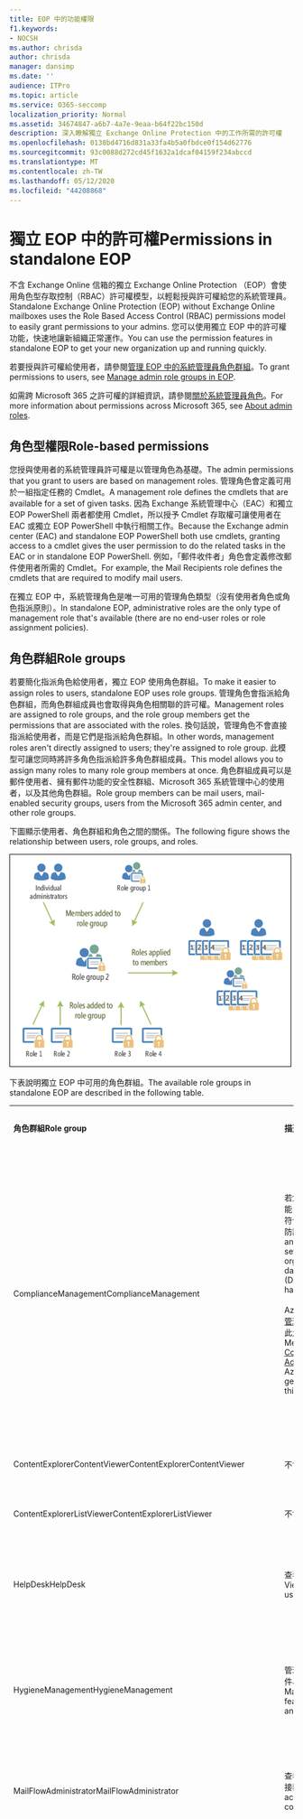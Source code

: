 ```yaml
---
title: EOP 中的功能權限
f1.keywords:
- NOCSH
ms.author: chrisda
author: chrisda
manager: dansimp
ms.date: ''
audience: ITPro
ms.topic: article
ms.service: O365-seccomp
localization_priority: Normal
ms.assetid: 34674847-a6b7-4a7e-9eaa-b64f22bc150d
description: 深入瞭解獨立 Exchange Online Protection 中的工作所需的許可權
ms.openlocfilehash: 0138bd4716d831a33fa4b5a0fbdce0f154d62776
ms.sourcegitcommit: 93c0088d272cd45f1632a1dcaf04159f234abccd
ms.translationtype: MT
ms.contentlocale: zh-TW
ms.lasthandoff: 05/12/2020
ms.locfileid: "44208868"
---
```

# <a name="permissions-in-standalone-eop"></a><span data-ttu-id="f6e38-103">獨立 EOP 中的許可權</span><span class="sxs-lookup"><span data-stu-id="f6e38-103">Permissions in standalone EOP</span></span>

<span data-ttu-id="f6e38-104">不含 Exchange Online 信箱的獨立 Exchange Online Protection （EOP）會使用角色型存取控制（RBAC）許可權模型，以輕鬆授與許可權給您的系統管理員。</span><span class="sxs-lookup"><span data-stu-id="f6e38-104">Standalone Exchange Online Protection (EOP) without Exchange Online mailboxes uses the Role Based Access Control (RBAC) permissions model to easily grant permissions to your admins.</span></span> <span data-ttu-id="f6e38-105">您可以使用獨立 EOP 中的許可權功能，快速地讓新組織正常運作。</span><span class="sxs-lookup"><span data-stu-id="f6e38-105">You can use the permission features in standalone EOP to get your new organization up and running quickly.</span></span>

<span data-ttu-id="f6e38-106">若要授與許可權給使用者，請參閱[管理 EOP 中的系統管理員角色群組](manage-admin-role-group-permissions-in-eop.md)。</span><span class="sxs-lookup"><span data-stu-id="f6e38-106">To grant permissions to users, see [Manage admin role groups in EOP](manage-admin-role-group-permissions-in-eop.md).</span></span>

<span data-ttu-id="f6e38-107">如需跨 Microsoft 365 之許可權的詳細資訊，請參閱[關於系統管理員角色](https://docs.microsoft.com/microsoft-365/admin/add-users/about-admin-roles)。</span><span class="sxs-lookup"><span data-stu-id="f6e38-107">For more information about permissions across Microsoft 365, see [About admin roles](https://docs.microsoft.com/microsoft-365/admin/add-users/about-admin-roles).</span></span>

## <a name="role-based-permissions"></a><span data-ttu-id="f6e38-108">角色型權限</span><span class="sxs-lookup"><span data-stu-id="f6e38-108">Role-based permissions</span></span>

<span data-ttu-id="f6e38-109">您授與使用者的系統管理員許可權是以管理角色為基礎。</span><span class="sxs-lookup"><span data-stu-id="f6e38-109">The admin permissions that you grant to users are based on management roles.</span></span> <span data-ttu-id="f6e38-110">管理角色會定義可用於一組指定任務的 Cmdlet。</span><span class="sxs-lookup"><span data-stu-id="f6e38-110">A management role defines the cmdlets that are available for a set of given tasks.</span></span> <span data-ttu-id="f6e38-111">因為 Exchange 系統管理中心（EAC）和獨立 EOP PowerShell 兩者都使用 Cmdlet，所以授予 Cmdlet 存取權可讓使用者在 EAC 或獨立 EOP PowerShell 中執行相關工作。</span><span class="sxs-lookup"><span data-stu-id="f6e38-111">Because the Exchange admin center (EAC) and standalone EOP PowerShell both use cmdlets, granting access to a cmdlet gives the user permission to do the related tasks in the EAC or in standalone EOP PowerShell.</span></span> <span data-ttu-id="f6e38-112">例如，「郵件收件者」角色會定義修改郵件使用者所需的 Cmdlet。</span><span class="sxs-lookup"><span data-stu-id="f6e38-112">For example, the Mail Recipients role defines the cmdlets that are required to modify mail users.</span></span>

<span data-ttu-id="f6e38-113">在獨立 EOP 中，系統管理角色是唯一可用的管理角色類型（沒有使用者角色或角色指派原則）。</span><span class="sxs-lookup"><span data-stu-id="f6e38-113">In standalone EOP, administrative roles are the only type of management role that's available (there are no end-user roles or role assignment policies).</span></span>

## <a name="role-groups"></a><span data-ttu-id="f6e38-114">角色群組</span><span class="sxs-lookup"><span data-stu-id="f6e38-114">Role groups</span></span>

<span data-ttu-id="f6e38-115">若要簡化指派角色給使用者，獨立 EOP 使用角色群組。</span><span class="sxs-lookup"><span data-stu-id="f6e38-115">To make it easier to assign roles to users, standalone EOP uses role groups.</span></span> <span data-ttu-id="f6e38-116">管理角色會指派給角色群組，而角色群組成員也會取得與角色相關聯的許可權。</span><span class="sxs-lookup"><span data-stu-id="f6e38-116">Management roles are assigned to role groups, and the role group members get the permissions that are associated with the roles.</span></span> <span data-ttu-id="f6e38-117">換句話說，管理角色不會直接指派給使用者，而是它們是指派給角色群組。</span><span class="sxs-lookup"><span data-stu-id="f6e38-117">In other words, management roles aren't directly assigned to users; they're assigned to role group.</span></span> <span data-ttu-id="f6e38-118">此模型可讓您同時將許多角色指派給許多角色群組成員。</span><span class="sxs-lookup"><span data-stu-id="f6e38-118">This model allows you to assign many roles to many role group members at once.</span></span> <span data-ttu-id="f6e38-119">角色群組成員可以是郵件使用者、擁有郵件功能的安全性群組、Microsoft 365 系統管理中心的使用者，以及其他角色群組。</span><span class="sxs-lookup"><span data-stu-id="f6e38-119">Role group members can be mail users, mail-enabled security groups, users from the Microsoft 365 admin center, and other role groups.</span></span>

<span data-ttu-id="f6e38-120">下圖顯示使用者、角色群組和角色之間的關係。</span><span class="sxs-lookup"><span data-stu-id="f6e38-120">The following figure shows the relationship between users, role groups, and roles.</span></span>

![角色、角色群組和成員關係](../../media/ITPro_Security_RBAC_EXO_SimplifiedRoleGroupRelationship.png)

<span data-ttu-id="f6e38-122">下表說明獨立 EOP 中可用的角色群組。</span><span class="sxs-lookup"><span data-stu-id="f6e38-122">The available role groups in standalone EOP are described in the following table.</span></span>

||||
|---|---|---|
|<span data-ttu-id="f6e38-123">**角色群組**</span><span class="sxs-lookup"><span data-stu-id="f6e38-123">**Role group**</span></span>|<span data-ttu-id="f6e38-124">**描述**</span><span class="sxs-lookup"><span data-stu-id="f6e38-124">**Description**</span></span>|<span data-ttu-id="f6e38-125">**已指派預設角色**</span><span class="sxs-lookup"><span data-stu-id="f6e38-125">**Default roles assigned**</span></span>|
|<span data-ttu-id="f6e38-126">ComplianceManagement</span><span class="sxs-lookup"><span data-stu-id="f6e38-126">ComplianceManagement</span></span>|<span data-ttu-id="f6e38-127">若您的訂閱具有 DLP 功能，請設定及管理組織內的符合性設定（包括資料遺失防護（DLP））。</span><span class="sxs-lookup"><span data-stu-id="f6e38-127">Configure and manage compliance settings within the organization, including data loss prevention (DLP) if your subscription has DLP capabilities.</span></span> <br/><br/> <span data-ttu-id="f6e38-128">Azure AD 中的[合規性系統管理員](https://docs.microsoft.com/azure/active-directory/users-groups-roles/directory-assign-admin-roles#compliance-administrator)角色成員會自動取得此角色群組的許可權。</span><span class="sxs-lookup"><span data-stu-id="f6e38-128">Members of the [Compliance Administrator](https://docs.microsoft.com/azure/active-directory/users-groups-roles/directory-assign-admin-roles#compliance-administrator) role in Azure AD automatically get the permissions of this role group.</span></span>|<span data-ttu-id="f6e38-129">稽核記錄</span><span class="sxs-lookup"><span data-stu-id="f6e38-129">Audit Logs</span></span> <br/><br/> <span data-ttu-id="f6e38-130">合規性管理</span><span class="sxs-lookup"><span data-stu-id="f6e38-130">Compliance Administration</span></span> <br/><br/> <span data-ttu-id="f6e38-131">資訊版權管理</span><span class="sxs-lookup"><span data-stu-id="f6e38-131">Information Rights Management</span></span> <br/><br/> <span data-ttu-id="f6e38-132">保留管理</span><span class="sxs-lookup"><span data-stu-id="f6e38-132">Retention Management</span></span> <br/><br/> <span data-ttu-id="f6e38-133">僅限檢視稽核記錄</span><span class="sxs-lookup"><span data-stu-id="f6e38-133">View-Only Audit Logs</span></span> <br/><br/> <span data-ttu-id="f6e38-134">僅限檢視組態</span><span class="sxs-lookup"><span data-stu-id="f6e38-134">View-Only Configuration</span></span> <br/><br/> <span data-ttu-id="f6e38-135">僅限檢視收件者</span><span class="sxs-lookup"><span data-stu-id="f6e38-135">View-Only Recipients</span></span>|
|<span data-ttu-id="f6e38-136">ContentExplorerContentViewer</span><span class="sxs-lookup"><span data-stu-id="f6e38-136">ContentExplorerContentViewer</span></span>|<span data-ttu-id="f6e38-137">不會使用。</span><span class="sxs-lookup"><span data-stu-id="f6e38-137">Not used.</span></span>|<span data-ttu-id="f6e38-138">資料分類內容檢視器</span><span class="sxs-lookup"><span data-stu-id="f6e38-138">Data Classification Content Viewer</span></span>|
|<span data-ttu-id="f6e38-139">ContentExplorerListViewer</span><span class="sxs-lookup"><span data-stu-id="f6e38-139">ContentExplorerListViewer</span></span>|<span data-ttu-id="f6e38-140">不會使用。</span><span class="sxs-lookup"><span data-stu-id="f6e38-140">Not used.</span></span>|<span data-ttu-id="f6e38-141">資料分類清單檢視器</span><span class="sxs-lookup"><span data-stu-id="f6e38-141">Data Classification List Viewer</span></span>|
|<span data-ttu-id="f6e38-142">HelpDesk</span><span class="sxs-lookup"><span data-stu-id="f6e38-142">HelpDesk</span></span>|<span data-ttu-id="f6e38-143">查看和管理郵件使用者。</span><span class="sxs-lookup"><span data-stu-id="f6e38-143">View and manage mail users.</span></span>|<span data-ttu-id="f6e38-144">重設密碼</span><span class="sxs-lookup"><span data-stu-id="f6e38-144">Reset Password</span></span> <br/><br/> <span data-ttu-id="f6e38-145">使用者選項</span><span class="sxs-lookup"><span data-stu-id="f6e38-145">User Options</span></span> <br/><br/> <span data-ttu-id="f6e38-146">僅限檢視收件者</span><span class="sxs-lookup"><span data-stu-id="f6e38-146">View-Only Recipients</span></span>|
|<span data-ttu-id="f6e38-147">HygieneManagement</span><span class="sxs-lookup"><span data-stu-id="f6e38-147">HygieneManagement</span></span>|<span data-ttu-id="f6e38-148">管理保護功能（反垃圾郵件、反惡意程式碼等）。</span><span class="sxs-lookup"><span data-stu-id="f6e38-148">Manage protection features (anti-spam, anti-malware, etc.).</span></span>|<span data-ttu-id="f6e38-149">傳輸衛生</span><span class="sxs-lookup"><span data-stu-id="f6e38-149">Transport Hygiene</span></span> <br/><br/> <span data-ttu-id="f6e38-150">僅限檢視組態</span><span class="sxs-lookup"><span data-stu-id="f6e38-150">View-Only Configuration</span></span> <br/><br/> <span data-ttu-id="f6e38-151">僅限檢視收件者</span><span class="sxs-lookup"><span data-stu-id="f6e38-151">View-Only Recipients</span></span>|
|<span data-ttu-id="f6e38-152">MailFlowAdministrator</span><span class="sxs-lookup"><span data-stu-id="f6e38-152">MailFlowAdministrator</span></span>|<span data-ttu-id="f6e38-153">查看及管理公認的網域和連接器</span><span class="sxs-lookup"><span data-stu-id="f6e38-153">View and manage accepted domains and connectors</span></span>|<span data-ttu-id="f6e38-154">遠端和公認的網域</span><span class="sxs-lookup"><span data-stu-id="f6e38-154">Remote and Accepted Domains</span></span> <br/><br/> <span data-ttu-id="f6e38-155">僅限檢視收件者</span><span class="sxs-lookup"><span data-stu-id="f6e38-155">View-Only Recipients</span></span>|
|<span data-ttu-id="f6e38-156">OrganizationManagement</span><span class="sxs-lookup"><span data-stu-id="f6e38-156">OrganizationManagement</span></span>|<span data-ttu-id="f6e38-157">整個組織的系統管理員存取權，以及執行幾乎任何工作的功能。</span><span class="sxs-lookup"><span data-stu-id="f6e38-157">Admin access to the entire organization and the ability to perform almost any task.</span></span> <br/><br/> <span data-ttu-id="f6e38-158">Azure AD 中[全域系統管理員](https://docs.microsoft.com/azure/active-directory/users-groups-roles/directory-assign-admin-roles#global-administrator--company-administrator)角色的成員會自動取得此角色群組的許可權。</span><span class="sxs-lookup"><span data-stu-id="f6e38-158">Members of the [Global Administrator](https://docs.microsoft.com/azure/active-directory/users-groups-roles/directory-assign-admin-roles#global-administrator--company-administrator) role in Azure AD automatically get the permissions of this role group.</span></span> <br/><br/> <span data-ttu-id="f6e38-159">**重要**：由於 OrganizationManagement 角色群組是功能強大的角色，因此只有執行組織層級管理工作的使用者才應成為這個角色群組的成員。</span><span class="sxs-lookup"><span data-stu-id="f6e38-159">**Important**: Because the OrganizationManagement role group is a powerful role, only users that perform organizational-level administrative tasks should be members of this role group.</span></span>|<span data-ttu-id="f6e38-160">軟體</span><span class="sxs-lookup"><span data-stu-id="f6e38-160">AntiMalware</span></span> <br/><br/> <span data-ttu-id="f6e38-161">反垃圾郵件</span><span class="sxs-lookup"><span data-stu-id="f6e38-161">AntiSpam</span></span> <br/><br/> <span data-ttu-id="f6e38-162">稽核記錄</span><span class="sxs-lookup"><span data-stu-id="f6e38-162">Audit Logs</span></span> <br/><br/> <span data-ttu-id="f6e38-163">合規性系統管理員</span><span class="sxs-lookup"><span data-stu-id="f6e38-163">Compliance Administrator</span></span> <br/><br/> <span data-ttu-id="f6e38-164">動態通訊群組</span><span class="sxs-lookup"><span data-stu-id="f6e38-164">Distribution Groups</span></span> <br/><br/> <span data-ttu-id="f6e38-165">資訊版權管理</span><span class="sxs-lookup"><span data-stu-id="f6e38-165">Information Rights Management</span></span> <br/><br/> <span data-ttu-id="f6e38-166">建立郵件收件者</span><span class="sxs-lookup"><span data-stu-id="f6e38-166">Mail Recipient Creation</span></span> <br/><br/> <span data-ttu-id="f6e38-167">郵件收件者</span><span class="sxs-lookup"><span data-stu-id="f6e38-167">Mail Recipients</span></span> <br/><br/> <span data-ttu-id="f6e38-168">郵件追蹤</span><span class="sxs-lookup"><span data-stu-id="f6e38-168">Message Tracking</span></span> <br/><br/> <span data-ttu-id="f6e38-169">移轉</span><span class="sxs-lookup"><span data-stu-id="f6e38-169">Migration</span></span> <br/><br/> <span data-ttu-id="f6e38-170">組織用戶端存取</span><span class="sxs-lookup"><span data-stu-id="f6e38-170">Organization Client Access</span></span> <br/><br/> <span data-ttu-id="f6e38-171">組織組態</span><span class="sxs-lookup"><span data-stu-id="f6e38-171">Organization Configuration</span></span> <br/><br/> <span data-ttu-id="f6e38-172">組織傳輸設定</span><span class="sxs-lookup"><span data-stu-id="f6e38-172">Organization Transport Settings</span></span> <br/><br/> <span data-ttu-id="f6e38-173">隔離</span><span class="sxs-lookup"><span data-stu-id="f6e38-173">Quarantine</span></span> <br/><br/> <span data-ttu-id="f6e38-174">收件者原則</span><span class="sxs-lookup"><span data-stu-id="f6e38-174">Recipient Policies</span></span> <br/><br/> <span data-ttu-id="f6e38-175">遠端和公認的網域</span><span class="sxs-lookup"><span data-stu-id="f6e38-175">Remote and Accepted Domains</span></span> <br/><br/> <span data-ttu-id="f6e38-176">重設密碼</span><span class="sxs-lookup"><span data-stu-id="f6e38-176">Reset Password</span></span> <br/><br/> <span data-ttu-id="f6e38-177">保留管理</span><span class="sxs-lookup"><span data-stu-id="f6e38-177">Retention Management</span></span> <br/><br/> <span data-ttu-id="f6e38-178">角色管理</span><span class="sxs-lookup"><span data-stu-id="f6e38-178">Role Management</span></span> <br/><br/> <span data-ttu-id="f6e38-179">安全性系統管理員</span><span class="sxs-lookup"><span data-stu-id="f6e38-179">Security Administrator</span></span> <br/><br/> <span data-ttu-id="f6e38-180">安全性群組建立和成員資格</span><span class="sxs-lookup"><span data-stu-id="f6e38-180">Security Group Creation and Membership</span></span> <br/><br/> <span data-ttu-id="f6e38-181">安全性讀取者</span><span class="sxs-lookup"><span data-stu-id="f6e38-181">Security Reader</span></span> <br/><br/> <span data-ttu-id="f6e38-182">敏感度標籤系統管理員</span><span class="sxs-lookup"><span data-stu-id="f6e38-182">Sensitivity Label Administrator</span></span> <br/><br/> <span data-ttu-id="f6e38-183">監督</span><span class="sxs-lookup"><span data-stu-id="f6e38-183">Supervision</span></span> <br/><br/> <span data-ttu-id="f6e38-184">傳輸衛生</span><span class="sxs-lookup"><span data-stu-id="f6e38-184">Transport Hygiene</span></span> <br/><br/> <span data-ttu-id="f6e38-185">傳輸規則</span><span class="sxs-lookup"><span data-stu-id="f6e38-185">Transport Rules</span></span> <br/><br/> <span data-ttu-id="f6e38-186">使用者選項</span><span class="sxs-lookup"><span data-stu-id="f6e38-186">User Options</span></span> <br/><br/> <span data-ttu-id="f6e38-187">View-Only 反惡意程式碼</span><span class="sxs-lookup"><span data-stu-id="f6e38-187">View-Only AntiMalware</span></span> <br/><br/> <span data-ttu-id="f6e38-188">View-Only 反垃圾郵件</span><span class="sxs-lookup"><span data-stu-id="f6e38-188">View-Only AntiSpam</span></span> <br/><br/> <span data-ttu-id="f6e38-189">僅限檢視稽核記錄</span><span class="sxs-lookup"><span data-stu-id="f6e38-189">View-Only Audit Logs</span></span> <br/><br/> <span data-ttu-id="f6e38-190">僅限檢視組態</span><span class="sxs-lookup"><span data-stu-id="f6e38-190">View-Only Configuration</span></span> <br/><br/> <span data-ttu-id="f6e38-191">View-Only 隔離</span><span class="sxs-lookup"><span data-stu-id="f6e38-191">View-Only Quarantine</span></span> <br/><br/> <span data-ttu-id="f6e38-192">僅限檢視收件者</span><span class="sxs-lookup"><span data-stu-id="f6e38-192">View-Only Recipients</span></span> <br/><br/> <span data-ttu-id="f6e38-193">View-Only 威脅情報</span><span class="sxs-lookup"><span data-stu-id="f6e38-193">View-Only Threat Intelligence</span></span>|
|<span data-ttu-id="f6e38-194">QuarantineAdministrator</span><span class="sxs-lookup"><span data-stu-id="f6e38-194">QuarantineAdministrator</span></span>|<span data-ttu-id="f6e38-195">管理所有收件者的隔離郵件。</span><span class="sxs-lookup"><span data-stu-id="f6e38-195">Manage quarantined messages for all recipients.</span></span>|<span data-ttu-id="f6e38-196">隔離</span><span class="sxs-lookup"><span data-stu-id="f6e38-196">Quarantine</span></span>|
|<span data-ttu-id="f6e38-197">RecipientManagement</span><span class="sxs-lookup"><span data-stu-id="f6e38-197">RecipientManagement</span></span>|<span data-ttu-id="f6e38-198">建立、管理及移除組織中的收件者物件。</span><span class="sxs-lookup"><span data-stu-id="f6e38-198">Create, manage, and remove recipient objects in the organization.</span></span>|<span data-ttu-id="f6e38-199">動態通訊群組</span><span class="sxs-lookup"><span data-stu-id="f6e38-199">Distribution Groups</span></span> <br/><br/> <span data-ttu-id="f6e38-200">建立郵件收件者</span><span class="sxs-lookup"><span data-stu-id="f6e38-200">Mail Recipient Creation</span></span> <br/><br/> <span data-ttu-id="f6e38-201">郵件收件者</span><span class="sxs-lookup"><span data-stu-id="f6e38-201">Mail Recipients</span></span> <br/><br/> <span data-ttu-id="f6e38-202">郵件追蹤</span><span class="sxs-lookup"><span data-stu-id="f6e38-202">Message Tracking</span></span> <br/><br/> <span data-ttu-id="f6e38-203">移轉</span><span class="sxs-lookup"><span data-stu-id="f6e38-203">Migration</span></span> <br/><br/> <span data-ttu-id="f6e38-204">收件者原則</span><span class="sxs-lookup"><span data-stu-id="f6e38-204">Recipient Policies</span></span> <br/><br/> <span data-ttu-id="f6e38-205">重設密碼</span><span class="sxs-lookup"><span data-stu-id="f6e38-205">Reset Password</span></span>|
|<span data-ttu-id="f6e38-206">RecordsManagement</span><span class="sxs-lookup"><span data-stu-id="f6e38-206">RecordsManagement</span></span>|<span data-ttu-id="f6e38-207">設定符合性功能，例如保留原則標記、郵件分類和郵件流程規則（也稱為傳輸規則）。</span><span class="sxs-lookup"><span data-stu-id="f6e38-207">Configure compliance features, such as retention policy tags, message classifications, and mail flow rules (also known as transport rules).</span></span>|<span data-ttu-id="f6e38-208">郵件追蹤</span><span class="sxs-lookup"><span data-stu-id="f6e38-208">Message Tracking</span></span> <br/><br/> <span data-ttu-id="f6e38-209">保留管理</span><span class="sxs-lookup"><span data-stu-id="f6e38-209">Retention Management</span></span> <br/><br/> <span data-ttu-id="f6e38-210">傳輸規則</span><span class="sxs-lookup"><span data-stu-id="f6e38-210">Transport Rules</span></span>|
|<span data-ttu-id="f6e38-211">SecurityAdministrator</span><span class="sxs-lookup"><span data-stu-id="f6e38-211">SecurityAdministrator</span></span>|<span data-ttu-id="f6e38-212">設定組織中的所有保護層面（反垃圾郵件、反惡意程式碼、反欺騙、隔離等等）。</span><span class="sxs-lookup"><span data-stu-id="f6e38-212">Configure all aspects of protection in the organization (anti-spam, anti-malware, anti-spoofing, quarantine, etc.).</span></span> <br/><br/> <span data-ttu-id="f6e38-213">Azure AD 中的[安全性系統管理員](https://docs.microsoft.com/azure/active-directory/users-groups-roles/directory-assign-admin-roles#security-administrator)角色成員會自動取得此角色群組的許可權。</span><span class="sxs-lookup"><span data-stu-id="f6e38-213">Members of the [Security Administrator](https://docs.microsoft.com/azure/active-directory/users-groups-roles/directory-assign-admin-roles#security-administrator) role in Azure AD automatically get the permissions of this role group.</span></span>|<span data-ttu-id="f6e38-214">軟體</span><span class="sxs-lookup"><span data-stu-id="f6e38-214">AntiMalware</span></span> <br/><br/> <span data-ttu-id="f6e38-215">反垃圾郵件</span><span class="sxs-lookup"><span data-stu-id="f6e38-215">AntiSpam</span></span> <br/><br/> <span data-ttu-id="f6e38-216">稽核記錄</span><span class="sxs-lookup"><span data-stu-id="f6e38-216">Audit Logs</span></span> <br/><br/> <span data-ttu-id="f6e38-217">隔離</span><span class="sxs-lookup"><span data-stu-id="f6e38-217">Quarantine</span></span> <br/><br/> <span data-ttu-id="f6e38-218">安全性系統管理員</span><span class="sxs-lookup"><span data-stu-id="f6e38-218">Security Administrator</span></span> <br/><br/> <span data-ttu-id="f6e38-219">敏感度標籤系統管理員</span><span class="sxs-lookup"><span data-stu-id="f6e38-219">Sensitivity Label Administrator</span></span> <br/><br/> <span data-ttu-id="f6e38-220">View-Only 反惡意程式碼</span><span class="sxs-lookup"><span data-stu-id="f6e38-220">View-Only AntiMalware</span></span> <br/><br/> <span data-ttu-id="f6e38-221">View-Only 反垃圾郵件</span><span class="sxs-lookup"><span data-stu-id="f6e38-221">View-Only AntiSpam</span></span> <br/><br/> <span data-ttu-id="f6e38-222">僅限檢視稽核記錄</span><span class="sxs-lookup"><span data-stu-id="f6e38-222">View-Only Audit Logs</span></span> <br/><br/> <span data-ttu-id="f6e38-223">View-Only 隔離</span><span class="sxs-lookup"><span data-stu-id="f6e38-223">View-Only Quarantine</span></span> <br/><br/> <span data-ttu-id="f6e38-224">View-Only 威脅情報</span><span class="sxs-lookup"><span data-stu-id="f6e38-224">View-Only Threat Intelligence</span></span>|
|<span data-ttu-id="f6e38-225">SecurityReader</span><span class="sxs-lookup"><span data-stu-id="f6e38-225">SecurityReader</span></span>|<span data-ttu-id="f6e38-226">僅可供查看組織中的所有保護層面（反垃圾郵件、反惡意程式碼、反欺騙、隔離等）。</span><span class="sxs-lookup"><span data-stu-id="f6e38-226">View-only access to all aspects of protection in the organization (anti-spam, anti-malware, anti-spoofing, quarantine, etc.).</span></span> <br/><br/> <span data-ttu-id="f6e38-227">Azure AD 中的[安全性讀者](https://docs.microsoft.com/azure/active-directory/users-groups-roles/directory-assign-admin-roles#security-reader)角色成員會自動取得此角色群組的許可權。</span><span class="sxs-lookup"><span data-stu-id="f6e38-227">Members of the [Security Reader](https://docs.microsoft.com/azure/active-directory/users-groups-roles/directory-assign-admin-roles#security-reader) role in Azure AD automatically get the permissions of this role group.</span></span>|<span data-ttu-id="f6e38-228">安全性讀取者</span><span class="sxs-lookup"><span data-stu-id="f6e38-228">Security Reader</span></span> <br/><br/> <span data-ttu-id="f6e38-229">View-Only 反惡意程式碼</span><span class="sxs-lookup"><span data-stu-id="f6e38-229">View-Only AntiMalware</span></span> <br/><br/> <span data-ttu-id="f6e38-230">View-Only 反垃圾郵件</span><span class="sxs-lookup"><span data-stu-id="f6e38-230">View-Only AntiSpam</span></span> <br/><br/> <span data-ttu-id="f6e38-231">View-Only 隔離</span><span class="sxs-lookup"><span data-stu-id="f6e38-231">View-Only Quarantine</span></span> <br/><br/> <span data-ttu-id="f6e38-232">View-Only 威脅情報</span><span class="sxs-lookup"><span data-stu-id="f6e38-232">View-Only Threat Intelligence</span></span>|
|<span data-ttu-id="f6e38-233">TenantAdmins</span><span class="sxs-lookup"><span data-stu-id="f6e38-233">TenantAdmins</span></span>|<span data-ttu-id="f6e38-234">這個角色群組中的成員資格能跨服務同步，且為集中管理的。</span><span class="sxs-lookup"><span data-stu-id="f6e38-234">Membership in this role group is synchronized across services and managed centrally.</span></span> <span data-ttu-id="f6e38-235">根據預設，此角色群組不會被指派任何角色。</span><span class="sxs-lookup"><span data-stu-id="f6e38-235">By default, this role group is not assigned any roles.</span></span> <span data-ttu-id="f6e38-236">不過，它會是「組織管理」角色群組的成員，並會繼承這些許可權。</span><span class="sxs-lookup"><span data-stu-id="f6e38-236">However, it will be a member of the Organization Management role group and will inherit those permissions.</span></span>|<span data-ttu-id="f6e38-237">無</span><span class="sxs-lookup"><span data-stu-id="f6e38-237">none</span></span>|
|<span data-ttu-id="f6e38-238">ViewOnlyOrganizationManagement</span><span class="sxs-lookup"><span data-stu-id="f6e38-238">ViewOnlyOrganizationManagement</span></span>|<span data-ttu-id="f6e38-239">查看組織中的收件者、保護和設定物件及其屬性。</span><span class="sxs-lookup"><span data-stu-id="f6e38-239">View recipient, protection, and configuration objects and their properties in the organization.</span></span>|<span data-ttu-id="f6e38-240">合規性系統管理員</span><span class="sxs-lookup"><span data-stu-id="f6e38-240">Compliance Administrator</span></span> <br/><br/> <span data-ttu-id="f6e38-241">安全性系統管理員</span><span class="sxs-lookup"><span data-stu-id="f6e38-241">Security Administrator</span></span> <br/><br/> <span data-ttu-id="f6e38-242">安全性讀取者</span><span class="sxs-lookup"><span data-stu-id="f6e38-242">Security Reader</span></span> <br/><br/> <span data-ttu-id="f6e38-243">敏感度標籤系統管理員</span><span class="sxs-lookup"><span data-stu-id="f6e38-243">Sensitivity Label Administrator</span></span> <br/><br/> <span data-ttu-id="f6e38-244">僅限檢視組態</span><span class="sxs-lookup"><span data-stu-id="f6e38-244">View-Only Configuration</span></span> <br/><br/> <span data-ttu-id="f6e38-245">僅限檢視收件者</span><span class="sxs-lookup"><span data-stu-id="f6e38-245">View-Only Recipients</span></span>|
|

<span data-ttu-id="f6e38-246">如果您在只有少數系統管理員的小型組織中工作，您可能只需要將這些使用者新增至組織管理角色群組，而且您可能永遠不需要使用其他角色群組。</span><span class="sxs-lookup"><span data-stu-id="f6e38-246">If you work in a small organization that has only a few admins, you might need to add those users to the Organization Management role group only, and you may never need to use the other role groups.</span></span> <span data-ttu-id="f6e38-247">如果您在較大的組織中工作，則可能會有管理員執行特定工作，例如收件者設定。</span><span class="sxs-lookup"><span data-stu-id="f6e38-247">If you work in a larger organization, you might have admins who perform specific tasks, such as recipient configuration.</span></span> <span data-ttu-id="f6e38-248">在這種情況下，您可能會將一個系統管理員新增至 [收件者管理] 角色群組，並將另一個系統管理員新增至組織管理角色群組。</span><span class="sxs-lookup"><span data-stu-id="f6e38-248">In those cases, you might add one admin to the Recipient Management role group, and another admin to the Organization Management role group.</span></span> <span data-ttu-id="f6e38-249">這些系統管理員可以管理其特定區域，但不會有管理其不負責之區域的許可權。</span><span class="sxs-lookup"><span data-stu-id="f6e38-249">Those admins can then manage their specific areas, but they won't have permissions to manage areas they're not responsible for.</span></span>

<span data-ttu-id="f6e38-250">如果 Exchange Online 中的內建角色群組與您的系統管理員職責不符，您可以建立角色群組並新增角色到這些群組。</span><span class="sxs-lookup"><span data-stu-id="f6e38-250">If the built-in role groups in Exchange Online don't match the job function of your administrators, you can create role groups and add roles to them.</span></span> <span data-ttu-id="f6e38-251">如需詳細資訊，請參閱[Manage role groups in 獨立 EOP](manage-admin-role-group-permissions-in-eop.md)。</span><span class="sxs-lookup"><span data-stu-id="f6e38-251">For more information, see [Manage role groups in standalone EOP](manage-admin-role-group-permissions-in-eop.md).</span></span>

## <a name="roles"></a><span data-ttu-id="f6e38-252">角色</span><span class="sxs-lookup"><span data-stu-id="f6e38-252">Roles</span></span>

<span data-ttu-id="f6e38-253">下表說明獨立 EOP 中可用的內建角色。</span><span class="sxs-lookup"><span data-stu-id="f6e38-253">The built-in roles that are available in standalone EOP are described in the following table.</span></span>

||||
|---|---|---|
|<span data-ttu-id="f6e38-254">**Role**</span><span class="sxs-lookup"><span data-stu-id="f6e38-254">**Role**</span></span>|<span data-ttu-id="f6e38-255">**描述**</span><span class="sxs-lookup"><span data-stu-id="f6e38-255">**Description**</span></span>|<span data-ttu-id="f6e38-256">**預設角色群組指派**</span><span class="sxs-lookup"><span data-stu-id="f6e38-256">**Default role group assignments**</span></span>|
|<span data-ttu-id="f6e38-257">軟體</span><span class="sxs-lookup"><span data-stu-id="f6e38-257">AntiMalware</span></span>|<span data-ttu-id="f6e38-258">查看及修改反惡意程式碼功能的設定和報告。</span><span class="sxs-lookup"><span data-stu-id="f6e38-258">View and modify the configuration and reports for anti-malware features.</span></span>|<span data-ttu-id="f6e38-259">OrganizationManagement</span><span class="sxs-lookup"><span data-stu-id="f6e38-259">OrganizationManagement</span></span> <br/><br/> <span data-ttu-id="f6e38-260">SecurityAdministrator</span><span class="sxs-lookup"><span data-stu-id="f6e38-260">SecurityAdministrator</span></span>|
|<span data-ttu-id="f6e38-261">反垃圾郵件</span><span class="sxs-lookup"><span data-stu-id="f6e38-261">AntiSpam</span></span>|<span data-ttu-id="f6e38-262">查看及修改反垃圾郵件功能的設定和報告。</span><span class="sxs-lookup"><span data-stu-id="f6e38-262">View and modify the configuration and reports for anti-spam features.</span></span>|<span data-ttu-id="f6e38-263">OrganizationManagement</span><span class="sxs-lookup"><span data-stu-id="f6e38-263">OrganizationManagement</span></span> <br/><br/> <span data-ttu-id="f6e38-264">SecurityAdministrator</span><span class="sxs-lookup"><span data-stu-id="f6e38-264">SecurityAdministrator</span></span>|
|<span data-ttu-id="f6e38-265">稽核記錄</span><span class="sxs-lookup"><span data-stu-id="f6e38-265">Audit Logs</span></span>|<span data-ttu-id="f6e38-266">搜尋系統管理員的審計記錄檔，然後查看結果。</span><span class="sxs-lookup"><span data-stu-id="f6e38-266">Search the administrator audit log and view the results.</span></span>|<span data-ttu-id="f6e38-267">ComplianceManagement</span><span class="sxs-lookup"><span data-stu-id="f6e38-267">ComplianceManagement</span></span> <br/><br/> <span data-ttu-id="f6e38-268">OrganizationManagement</span><span class="sxs-lookup"><span data-stu-id="f6e38-268">OrganizationManagement</span></span> <br/><br/> <span data-ttu-id="f6e38-269">SecurityAdministrator</span><span class="sxs-lookup"><span data-stu-id="f6e38-269">SecurityAdministrator</span></span>|
|<span data-ttu-id="f6e38-270">合規性管理員<sup>\*</sup></span><span class="sxs-lookup"><span data-stu-id="f6e38-270">Compliance Administrator<sup>\*</sup></span></span>||<span data-ttu-id="f6e38-271">ComplianceManagement</span><span class="sxs-lookup"><span data-stu-id="f6e38-271">ComplianceManagement</span></span> <br/><br/> <span data-ttu-id="f6e38-272">OrganizationManagement</span><span class="sxs-lookup"><span data-stu-id="f6e38-272">OrganizationManagement</span></span> <br/><br/> <span data-ttu-id="f6e38-273">ViewOnlyOrganizationManagement</span><span class="sxs-lookup"><span data-stu-id="f6e38-273">ViewOnlyOrganizationManagement</span></span>|
|<span data-ttu-id="f6e38-274">資料分類內容檢視器<sup>\*</sup></span><span class="sxs-lookup"><span data-stu-id="f6e38-274">Data Classification Content Viewer<sup>\*</sup></span></span>||<span data-ttu-id="f6e38-275">ContentExplorerContentViewer</span><span class="sxs-lookup"><span data-stu-id="f6e38-275">ContentExplorerContentViewer</span></span>|
|<span data-ttu-id="f6e38-276">資料分類清單檢視器<sup>\*</sup></span><span class="sxs-lookup"><span data-stu-id="f6e38-276">Data Classification List Viewer<sup>\*</sup></span></span>||
|<span data-ttu-id="f6e38-277">動態通訊群組</span><span class="sxs-lookup"><span data-stu-id="f6e38-277">Distribution Groups</span></span>|<span data-ttu-id="f6e38-278">建立及管理所有通訊群組、擁有郵件功能的安全性群組和成員。</span><span class="sxs-lookup"><span data-stu-id="f6e38-278">Create and manage all distribution groups, mail-enabled security groups, and members.</span></span>|<span data-ttu-id="f6e38-279">OrganizationManagement</span><span class="sxs-lookup"><span data-stu-id="f6e38-279">OrganizationManagement</span></span> <br/><br/> <span data-ttu-id="f6e38-280">RecipientManagement</span><span class="sxs-lookup"><span data-stu-id="f6e38-280">RecipientManagement</span></span>|
|<span data-ttu-id="f6e38-281">資訊版權管理<sup>\*</sup></span><span class="sxs-lookup"><span data-stu-id="f6e38-281">Information Rights Management<sup>\*</sup></span></span>||<span data-ttu-id="f6e38-282">ComplianceManagement</span><span class="sxs-lookup"><span data-stu-id="f6e38-282">ComplianceManagement</span></span> <br/><br/> <span data-ttu-id="f6e38-283">OrganizationManagement</span><span class="sxs-lookup"><span data-stu-id="f6e38-283">OrganizationManagement</span></span>|
|<span data-ttu-id="f6e38-284">建立郵件收件者</span><span class="sxs-lookup"><span data-stu-id="f6e38-284">Mail Recipient Creation</span></span>|<span data-ttu-id="f6e38-285">建立及移除郵件使用者。</span><span class="sxs-lookup"><span data-stu-id="f6e38-285">Create and remove mail users.</span></span>|<span data-ttu-id="f6e38-286">OrganizationManagement</span><span class="sxs-lookup"><span data-stu-id="f6e38-286">OrganizationManagement</span></span> <br/><br/> <span data-ttu-id="f6e38-287">RecipientManagement</span><span class="sxs-lookup"><span data-stu-id="f6e38-287">RecipientManagement</span></span>|
|<span data-ttu-id="f6e38-288">郵件收件者</span><span class="sxs-lookup"><span data-stu-id="f6e38-288">Mail Recipients</span></span>|<span data-ttu-id="f6e38-289">修改現有的郵件使用者。</span><span class="sxs-lookup"><span data-stu-id="f6e38-289">Modify existing mail users.</span></span>|<span data-ttu-id="f6e38-290">OrganizationManagement</span><span class="sxs-lookup"><span data-stu-id="f6e38-290">OrganizationManagement</span></span> <br/><br/> <span data-ttu-id="f6e38-291">RecipientManagement</span><span class="sxs-lookup"><span data-stu-id="f6e38-291">RecipientManagement</span></span>|
|<span data-ttu-id="f6e38-292">郵件追蹤<sup>\*</sup></span><span class="sxs-lookup"><span data-stu-id="f6e38-292">Message Tracking<sup>\*</sup></span></span>||<span data-ttu-id="f6e38-293">OrganizationManagement</span><span class="sxs-lookup"><span data-stu-id="f6e38-293">OrganizationManagement</span></span> <br/><br/> <span data-ttu-id="f6e38-294">RecipientManagement</span><span class="sxs-lookup"><span data-stu-id="f6e38-294">RecipientManagement</span></span> <br/><br/> <span data-ttu-id="f6e38-295">記錄管理</span><span class="sxs-lookup"><span data-stu-id="f6e38-295">Records Management</span></span>|
|<span data-ttu-id="f6e38-296">遷移<sup>\*</sup></span><span class="sxs-lookup"><span data-stu-id="f6e38-296">Migration<sup>\*</sup></span></span>||<span data-ttu-id="f6e38-297">OrganizationManagement</span><span class="sxs-lookup"><span data-stu-id="f6e38-297">OrganizationManagement</span></span> <br/><br/> <span data-ttu-id="f6e38-298">RecipientManagement</span><span class="sxs-lookup"><span data-stu-id="f6e38-298">RecipientManagement</span></span>|
|<span data-ttu-id="f6e38-299">MyBaseOptions</span><span class="sxs-lookup"><span data-stu-id="f6e38-299">MyBaseOptions</span></span>|<span data-ttu-id="f6e38-300">允許使用者查看其專屬的隔離郵件。</span><span class="sxs-lookup"><span data-stu-id="f6e38-300">Allows users to view their own quarantined messages.</span></span> <br/><br/> <span data-ttu-id="f6e38-301">這個角色會自動指派給使用者，而且您無法手動指派。</span><span class="sxs-lookup"><span data-stu-id="f6e38-301">This role is automatically assigned to users, and you can't assign it manually.</span></span>|<span data-ttu-id="f6e38-302">無</span><span class="sxs-lookup"><span data-stu-id="f6e38-302">none</span></span>|
|<span data-ttu-id="f6e38-303">組織用戶端存取<sup>\*</sup></span><span class="sxs-lookup"><span data-stu-id="f6e38-303">Organization Client Access<sup>\*</sup></span></span>||<span data-ttu-id="f6e38-304">OrganizationManagement</span><span class="sxs-lookup"><span data-stu-id="f6e38-304">OrganizationManagement</span></span>|
|<span data-ttu-id="f6e38-305">組織組態</span><span class="sxs-lookup"><span data-stu-id="f6e38-305">Organization Configuration</span></span>|<span data-ttu-id="f6e38-306">檢視報告。</span><span class="sxs-lookup"><span data-stu-id="f6e38-306">View reports.</span></span>|<span data-ttu-id="f6e38-307">OrganizationManagement</span><span class="sxs-lookup"><span data-stu-id="f6e38-307">OrganizationManagement</span></span>|
|<span data-ttu-id="f6e38-308">組織傳輸設定<sup>\*</sup></span><span class="sxs-lookup"><span data-stu-id="f6e38-308">Organization Transport Settings<sup>\*</sup></span></span>||<span data-ttu-id="f6e38-309">OrganizationManagement</span><span class="sxs-lookup"><span data-stu-id="f6e38-309">OrganizationManagement</span></span>|
|<span data-ttu-id="f6e38-310">隔離</span><span class="sxs-lookup"><span data-stu-id="f6e38-310">Quarantine</span></span>|<span data-ttu-id="f6e38-311">管理所有收件者的所有類型的隔離郵件。</span><span class="sxs-lookup"><span data-stu-id="f6e38-311">Manage all types of quarantined message for all recipients.</span></span>|<span data-ttu-id="f6e38-312">OrganizationManagement</span><span class="sxs-lookup"><span data-stu-id="f6e38-312">OrganizationManagement</span></span> <br/><br/> <span data-ttu-id="f6e38-313">QuarantineAdministrator</span><span class="sxs-lookup"><span data-stu-id="f6e38-313">QuarantineAdministrator</span></span> <br/><br/> <span data-ttu-id="f6e38-314">SecurityAdministrator</span><span class="sxs-lookup"><span data-stu-id="f6e38-314">SecurityAdministrator</span></span>|
|<span data-ttu-id="f6e38-315">收件者原則<sup>\*</sup></span><span class="sxs-lookup"><span data-stu-id="f6e38-315">Recipient Policies<sup>\*</sup></span></span>||<span data-ttu-id="f6e38-316">OrganizationManagement</span><span class="sxs-lookup"><span data-stu-id="f6e38-316">OrganizationManagement</span></span> <br/><br/> <span data-ttu-id="f6e38-317">RecipientManagement</span><span class="sxs-lookup"><span data-stu-id="f6e38-317">RecipientManagement</span></span>|
|<span data-ttu-id="f6e38-318">遠端和公認的網域</span><span class="sxs-lookup"><span data-stu-id="f6e38-318">Remote and Accepted Domains</span></span>|<span data-ttu-id="f6e38-319">管理遠端網域、公認的網域和連接器。</span><span class="sxs-lookup"><span data-stu-id="f6e38-319">Manage remote domains, accepted domains, and connectors.</span></span>|<span data-ttu-id="f6e38-320">MailFlowAdministrator</span><span class="sxs-lookup"><span data-stu-id="f6e38-320">MailFlowAdministrator</span></span> <br/><br/> <span data-ttu-id="f6e38-321">OrganizationManagement</span><span class="sxs-lookup"><span data-stu-id="f6e38-321">OrganizationManagement</span></span>|
|<span data-ttu-id="f6e38-322">重設密碼<sup>\*</sup></span><span class="sxs-lookup"><span data-stu-id="f6e38-322">Reset Password<sup>\*</sup></span></span>||<span data-ttu-id="f6e38-323">HelpDesk</span><span class="sxs-lookup"><span data-stu-id="f6e38-323">HelpDesk</span></span> <br/><br/> <span data-ttu-id="f6e38-324">OrganizationManagement</span><span class="sxs-lookup"><span data-stu-id="f6e38-324">OrganizationManagement</span></span> <br/><br/> <span data-ttu-id="f6e38-325">RecipientManagement</span><span class="sxs-lookup"><span data-stu-id="f6e38-325">RecipientManagement</span></span>|
|<span data-ttu-id="f6e38-326">保留管理<sup>\*</sup></span><span class="sxs-lookup"><span data-stu-id="f6e38-326">Retention Management<sup>\*</sup></span></span>||<span data-ttu-id="f6e38-327">ComplianceManagement</span><span class="sxs-lookup"><span data-stu-id="f6e38-327">ComplianceManagement</span></span> <br/><br/> <span data-ttu-id="f6e38-328">OrganizationManagement</span><span class="sxs-lookup"><span data-stu-id="f6e38-328">OrganizationManagement</span></span> <br/><br/> <span data-ttu-id="f6e38-329">RecordsManagement</span><span class="sxs-lookup"><span data-stu-id="f6e38-329">RecordsManagement</span></span>|
|<span data-ttu-id="f6e38-330">角色管理</span><span class="sxs-lookup"><span data-stu-id="f6e38-330">Role Management</span></span>|<span data-ttu-id="f6e38-331">建立及管理角色群組。</span><span class="sxs-lookup"><span data-stu-id="f6e38-331">Create and manage role groups.</span></span>|<span data-ttu-id="f6e38-332">OrganizationManagement</span><span class="sxs-lookup"><span data-stu-id="f6e38-332">OrganizationManagement</span></span>|
|<span data-ttu-id="f6e38-333">安全性系統管理員</span><span class="sxs-lookup"><span data-stu-id="f6e38-333">Security Administrator</span></span>|<span data-ttu-id="f6e38-334">管理所有安全性和保護功能的設定和報告。</span><span class="sxs-lookup"><span data-stu-id="f6e38-334">Manage the configuration and reports for all security and protection features.</span></span>|<span data-ttu-id="f6e38-335">OrganizationManagement</span><span class="sxs-lookup"><span data-stu-id="f6e38-335">OrganizationManagement</span></span> <br/><br/> <span data-ttu-id="f6e38-336">SecurityAdministrator</span><span class="sxs-lookup"><span data-stu-id="f6e38-336">SecurityAdministrator</span></span> <br/><br/> <span data-ttu-id="f6e38-337">ViewOnlyOrganizationManagement</span><span class="sxs-lookup"><span data-stu-id="f6e38-337">ViewOnlyOrganizationManagement</span></span>|
|<span data-ttu-id="f6e38-338">安全性群組建立和成員資格</span><span class="sxs-lookup"><span data-stu-id="f6e38-338">Security Group Creation and Membership</span></span>|<span data-ttu-id="f6e38-339">建立和管理擁有郵件功能的安全性群組。</span><span class="sxs-lookup"><span data-stu-id="f6e38-339">Create and manage mail-enabled security groups.</span></span>|<span data-ttu-id="f6e38-340">OrganizationManagement</span><span class="sxs-lookup"><span data-stu-id="f6e38-340">OrganizationManagement</span></span>|
|<span data-ttu-id="f6e38-341">安全性讀取者</span><span class="sxs-lookup"><span data-stu-id="f6e38-341">Security Reader</span></span>|<span data-ttu-id="f6e38-342">查看安全性和保護功能的設定和報告。</span><span class="sxs-lookup"><span data-stu-id="f6e38-342">View the configuration and reports for security and protection features.</span></span>|<span data-ttu-id="f6e38-343">組織管理</span><span class="sxs-lookup"><span data-stu-id="f6e38-343">Organization Management</span></span> <br/><br/> <span data-ttu-id="f6e38-344">SecurityReader</span><span class="sxs-lookup"><span data-stu-id="f6e38-344">SecurityReader</span></span> <br/><br/> <span data-ttu-id="f6e38-345">ViewOnlyOrganizationManagement</span><span class="sxs-lookup"><span data-stu-id="f6e38-345">ViewOnlyOrganizationManagement</span></span>|
|<span data-ttu-id="f6e38-346">敏感度標籤管理員<sup>\*</sup></span><span class="sxs-lookup"><span data-stu-id="f6e38-346">Sensitivity Label Administrator<sup>\*</sup></span></span>||<span data-ttu-id="f6e38-347">OrganizationManagement</span><span class="sxs-lookup"><span data-stu-id="f6e38-347">OrganizationManagement</span></span> <br/><br/> <span data-ttu-id="f6e38-348">SecurityAdministrator</span><span class="sxs-lookup"><span data-stu-id="f6e38-348">SecurityAdministrator</span></span> <br/><br/> <span data-ttu-id="f6e38-349">ViewOnlyOrganizationManagement</span><span class="sxs-lookup"><span data-stu-id="f6e38-349">ViewOnlyOrganizationManagement</span></span>|
|<span data-ttu-id="f6e38-350">監督<sup>\*</sup></span><span class="sxs-lookup"><span data-stu-id="f6e38-350">Supervision<sup>\*</sup></span></span>||<span data-ttu-id="f6e38-351">OrganizationManagement</span><span class="sxs-lookup"><span data-stu-id="f6e38-351">OrganizationManagement</span></span>|
|<span data-ttu-id="f6e38-352">傳輸衛生</span><span class="sxs-lookup"><span data-stu-id="f6e38-352">Transport Hygiene</span></span>|<span data-ttu-id="f6e38-353">管理反惡意程式碼、反垃圾郵件功能和反欺騙功能。</span><span class="sxs-lookup"><span data-stu-id="f6e38-353">Manage anti-malware, anti-spam features, and anti-spoofing features.</span></span>|<span data-ttu-id="f6e38-354">HygieneManagement</span><span class="sxs-lookup"><span data-stu-id="f6e38-354">HygieneManagement</span></span> <br/><br/> <span data-ttu-id="f6e38-355">OrganizationManagement</span><span class="sxs-lookup"><span data-stu-id="f6e38-355">OrganizationManagement</span></span>|
|<span data-ttu-id="f6e38-356">傳輸規則</span><span class="sxs-lookup"><span data-stu-id="f6e38-356">Transport Rules</span></span>|<span data-ttu-id="f6e38-357">建立及管理郵件流程規則（也稱為傳輸規則）。</span><span class="sxs-lookup"><span data-stu-id="f6e38-357">Create and manage mail flow rules (also known as transport rules).</span></span>|<span data-ttu-id="f6e38-358">OrganizationManagement</span><span class="sxs-lookup"><span data-stu-id="f6e38-358">OrganizationManagement</span></span> <br/><br/> <span data-ttu-id="f6e38-359">RecordsManagement</span><span class="sxs-lookup"><span data-stu-id="f6e38-359">RecordsManagement</span></span>|
|<span data-ttu-id="f6e38-360">使用者選項</span><span class="sxs-lookup"><span data-stu-id="f6e38-360">User Options</span></span>|<span data-ttu-id="f6e38-361">修改現有的郵件使用者。</span><span class="sxs-lookup"><span data-stu-id="f6e38-361">Modify existing mail users.</span></span>|<span data-ttu-id="f6e38-362">HelpDesk</span><span class="sxs-lookup"><span data-stu-id="f6e38-362">HelpDesk</span></span> <br/><br/> <span data-ttu-id="f6e38-363">OrganizationManagement</span><span class="sxs-lookup"><span data-stu-id="f6e38-363">OrganizationManagement</span></span>|
|<span data-ttu-id="f6e38-364">View-Only 反惡意程式碼</span><span class="sxs-lookup"><span data-stu-id="f6e38-364">View-Only AntiMalware</span></span>|<span data-ttu-id="f6e38-365">查看反惡意程式碼功能的設定和報告。</span><span class="sxs-lookup"><span data-stu-id="f6e38-365">View the configuration and reports for anti-malware features.</span></span>|<span data-ttu-id="f6e38-366">OrganizationManagement</span><span class="sxs-lookup"><span data-stu-id="f6e38-366">OrganizationManagement</span></span> <br/><br/> <span data-ttu-id="f6e38-367">SecurityAdministrator</span><span class="sxs-lookup"><span data-stu-id="f6e38-367">SecurityAdministrator</span></span> <br/><br/> <span data-ttu-id="f6e38-368">SecurityReader</span><span class="sxs-lookup"><span data-stu-id="f6e38-368">SecurityReader</span></span>|
|<span data-ttu-id="f6e38-369">View-Only 反垃圾郵件</span><span class="sxs-lookup"><span data-stu-id="f6e38-369">View-Only AntiSpam</span></span>|<span data-ttu-id="f6e38-370">查看反垃圾郵件功能的設定和報告。</span><span class="sxs-lookup"><span data-stu-id="f6e38-370">View the configuration and reports for anti-spam features.</span></span>|<span data-ttu-id="f6e38-371">OrganizationManagement</span><span class="sxs-lookup"><span data-stu-id="f6e38-371">OrganizationManagement</span></span> <br/><br/> <span data-ttu-id="f6e38-372">SecurityAdministrator</span><span class="sxs-lookup"><span data-stu-id="f6e38-372">SecurityAdministrator</span></span> <br/><br/> <span data-ttu-id="f6e38-373">SecurityReader</span><span class="sxs-lookup"><span data-stu-id="f6e38-373">SecurityReader</span></span>|
|<span data-ttu-id="f6e38-374">僅限檢視稽核記錄</span><span class="sxs-lookup"><span data-stu-id="f6e38-374">View-Only Audit Logs</span></span>|<span data-ttu-id="f6e38-375">搜尋系統管理員的審計記錄檔，然後查看結果。</span><span class="sxs-lookup"><span data-stu-id="f6e38-375">Search the administrator audit log and view the results.</span></span>|<span data-ttu-id="f6e38-376">ComplianceManagement</span><span class="sxs-lookup"><span data-stu-id="f6e38-376">ComplianceManagement</span></span> <br/><br/> <span data-ttu-id="f6e38-377">OrganizationManagement</span><span class="sxs-lookup"><span data-stu-id="f6e38-377">OrganizationManagement</span></span> <br/><br/> <span data-ttu-id="f6e38-378">SecurityAdministrator</span><span class="sxs-lookup"><span data-stu-id="f6e38-378">SecurityAdministrator</span></span>|
|<span data-ttu-id="f6e38-379">僅限檢視組態</span><span class="sxs-lookup"><span data-stu-id="f6e38-379">View-Only Configuration</span></span>|<span data-ttu-id="f6e38-380">查看組織中的所有組織和郵件流程（非收件者）設定。</span><span class="sxs-lookup"><span data-stu-id="f6e38-380">View all of the organization and mail flow (non-recipient) settings in the organization.</span></span>|<span data-ttu-id="f6e38-381">ComplianceManagement</span><span class="sxs-lookup"><span data-stu-id="f6e38-381">ComplianceManagement</span></span> <br/><br/> <span data-ttu-id="f6e38-382">HygieneManagement</span><span class="sxs-lookup"><span data-stu-id="f6e38-382">HygieneManagement</span></span> <br/><br/> <span data-ttu-id="f6e38-383">OrganizationManagement</span><span class="sxs-lookup"><span data-stu-id="f6e38-383">OrganizationManagement</span></span> <br/><br/> <span data-ttu-id="f6e38-384">ViewOnlyOrganizationManagement</span><span class="sxs-lookup"><span data-stu-id="f6e38-384">ViewOnlyOrganizationManagement</span></span>|
|<span data-ttu-id="f6e38-385">View-Only 隔離</span><span class="sxs-lookup"><span data-stu-id="f6e38-385">View-Only Quarantine</span></span>|<span data-ttu-id="f6e38-386">查看所有收件者的所有隔離郵件。</span><span class="sxs-lookup"><span data-stu-id="f6e38-386">View all quarantined messages for all recipients.</span></span>|<span data-ttu-id="f6e38-387">OrganizationManagement</span><span class="sxs-lookup"><span data-stu-id="f6e38-387">OrganizationManagement</span></span> <br/><br/> <span data-ttu-id="f6e38-388">SecurityAdministrator</span><span class="sxs-lookup"><span data-stu-id="f6e38-388">SecurityAdministrator</span></span> <br/><br/> <span data-ttu-id="f6e38-389">SecurityReader</span><span class="sxs-lookup"><span data-stu-id="f6e38-389">SecurityReader</span></span>|
|<span data-ttu-id="f6e38-390">僅限檢視收件者</span><span class="sxs-lookup"><span data-stu-id="f6e38-390">View-Only Recipients</span></span>|<span data-ttu-id="f6e38-391">View 收件者屬性並執行郵件追蹤。</span><span class="sxs-lookup"><span data-stu-id="f6e38-391">View recipient properties and run message trace.</span></span>|<span data-ttu-id="f6e38-392">ComplianceManagement</span><span class="sxs-lookup"><span data-stu-id="f6e38-392">ComplianceManagement</span></span> <br/><br/> <span data-ttu-id="f6e38-393">HelpDesk</span><span class="sxs-lookup"><span data-stu-id="f6e38-393">HelpDesk</span></span> <br/><br/> <span data-ttu-id="f6e38-394">HygieneManagement</span><span class="sxs-lookup"><span data-stu-id="f6e38-394">HygieneManagement</span></span> <br/><br/> <span data-ttu-id="f6e38-395">MailFlowAdministrator</span><span class="sxs-lookup"><span data-stu-id="f6e38-395">MailFlowAdministrator</span></span> <br/><br/>  <span data-ttu-id="f6e38-396">OrganizationManagement</span><span class="sxs-lookup"><span data-stu-id="f6e38-396">OrganizationManagement</span></span> <br/><br/> <span data-ttu-id="f6e38-397">ViewOnlyOrganizationManagement</span><span class="sxs-lookup"><span data-stu-id="f6e38-397">ViewOnlyOrganizationManagement</span></span>|
|<span data-ttu-id="f6e38-398">View-Only 威脅情報<sup>\*</sup></span><span class="sxs-lookup"><span data-stu-id="f6e38-398">View-Only Threat Intelligence<sup>\*</sup></span></span>||<span data-ttu-id="f6e38-399">OrganizationManagement</span><span class="sxs-lookup"><span data-stu-id="f6e38-399">OrganizationManagement</span></span> <br/><br/> <span data-ttu-id="f6e38-400">SecurityAdministrator</span><span class="sxs-lookup"><span data-stu-id="f6e38-400">SecurityAdministrator</span></span> <br/><br/> <span data-ttu-id="f6e38-401">SecurityReader</span><span class="sxs-lookup"><span data-stu-id="f6e38-401">SecurityReader</span></span>|
|

<span data-ttu-id="f6e38-402"><sup>\*</sup>雖然此角色可用，但在獨立 EOP 中基本上不會有任何作用。</span><span class="sxs-lookup"><span data-stu-id="f6e38-402"><sup>\*</sup> Although this role is available, it basically does nothing useful in standalone EOP.</span></span>

## <a name="microsoft-365-permissions-in-standalone-eop"></a><span data-ttu-id="f6e38-403">獨立 EOP 中的 Microsoft 365 許可權</span><span class="sxs-lookup"><span data-stu-id="f6e38-403">Microsoft 365 permissions in standalone EOP</span></span>

<span data-ttu-id="f6e38-404">當您在 Microsoft 365 系統管理中心中建立使用者時，您可以選擇是否要為使用者指派各種系統管理角色，例如全域管理員、服務管理員、密碼管理員等等。</span><span class="sxs-lookup"><span data-stu-id="f6e38-404">When you create a user in the Microsoft 365 admin center, you can choose whether to assign various administrative roles, such as Global admin, Service admin, Password admin, and so on, to the user.</span></span> <span data-ttu-id="f6e38-405">部分（並非所有） Microsoft 365 角色會授與使用者在 EOP 中的系統管理許可權。</span><span class="sxs-lookup"><span data-stu-id="f6e38-405">Some, but not all, Microsoft 365 roles grant the user administrative permissions in EOP.</span></span>

> [!NOTE]
> <span data-ttu-id="f6e38-406">您用來建立獨立 EOP 組織的帳戶會自動指派給全域系統管理員角色。</span><span class="sxs-lookup"><span data-stu-id="f6e38-406">The account you used to create your standalone EOP organization is automatically assigned to the Global admin role.</span></span>

<span data-ttu-id="f6e38-407">下表列出 Microsoft 365 角色和其對應的獨立 EOP 角色群組。</span><span class="sxs-lookup"><span data-stu-id="f6e38-407">The following table lists the Microsoft 365 roles and the standalone EOP role groups that they correspond to.</span></span> <span data-ttu-id="f6e38-408">如需這些角色的相關資訊，請參閱[關於系統管理員角色](https://docs.microsoft.com/microsoft-365/admin/add-users/about-admin-roles)。</span><span class="sxs-lookup"><span data-stu-id="f6e38-408">For more information about these roles, see [About admin roles](https://docs.microsoft.com/microsoft-365/admin/add-users/about-admin-roles).</span></span>

|||
|---|---|
|<span data-ttu-id="f6e38-409">**Microsoft 365 角色**</span><span class="sxs-lookup"><span data-stu-id="f6e38-409">**Microsoft 365 role**</span></span>|<span data-ttu-id="f6e38-410">**EOP 角色群組**</span><span class="sxs-lookup"><span data-stu-id="f6e38-410">**EOP role group**</span></span>|
|<span data-ttu-id="f6e38-411">Exchange 系統管理員</span><span class="sxs-lookup"><span data-stu-id="f6e38-411">Exchange admin</span></span>|<span data-ttu-id="f6e38-412">OrganizationManagement</span><span class="sxs-lookup"><span data-stu-id="f6e38-412">OrganizationManagement</span></span>|
|<span data-ttu-id="f6e38-413">全域系統管理員</span><span class="sxs-lookup"><span data-stu-id="f6e38-413">Global admin</span></span>|<span data-ttu-id="f6e38-414">OrganizationManagement</span><span class="sxs-lookup"><span data-stu-id="f6e38-414">OrganizationManagement</span></span> <br/><br/> <span data-ttu-id="f6e38-415">**附注**：全域系統管理員角色和 OrganizationManagement 角色群組會使用特殊的「公司系統管理員」角色群組進行結合。</span><span class="sxs-lookup"><span data-stu-id="f6e38-415">**Note**: The Global admin role and the OrganizationManagement role group are tied together using a special Company Administrator role group.</span></span> <span data-ttu-id="f6e38-416">公司系統管理員角色群組是在內部管理，且無法直接修改。</span><span class="sxs-lookup"><span data-stu-id="f6e38-416">The Company Administrator role group is managed internally and can't be modified directly.</span></span>|
|<span data-ttu-id="f6e38-417">密碼系統管理員</span><span class="sxs-lookup"><span data-stu-id="f6e38-417">Password admin</span></span>|<span data-ttu-id="f6e38-418">HelpDesk</span><span class="sxs-lookup"><span data-stu-id="f6e38-418">HelpDesk</span></span>|
|<span data-ttu-id="f6e38-419">全域讀取者</span><span class="sxs-lookup"><span data-stu-id="f6e38-419">Global reader</span></span>|<span data-ttu-id="f6e38-420">ViewOnlyOrganizationManagement</span><span class="sxs-lookup"><span data-stu-id="f6e38-420">ViewOnlyOrganizationManagement</span></span>|
|<span data-ttu-id="f6e38-421">安全性系統管理員</span><span class="sxs-lookup"><span data-stu-id="f6e38-421">Security admin</span></span>|<span data-ttu-id="f6e38-422">SecurityAdministrator</span><span class="sxs-lookup"><span data-stu-id="f6e38-422">SecurityAdministrator</span></span>|
|<span data-ttu-id="f6e38-423">安全性讀取者</span><span class="sxs-lookup"><span data-stu-id="f6e38-423">Security reader</span></span>|<span data-ttu-id="f6e38-424">SecurityReader</span><span class="sxs-lookup"><span data-stu-id="f6e38-424">SecurityReader</span></span>|
|

<span data-ttu-id="f6e38-425">其他 Microsoft 365 角色沒有對應的 EOP 角色群組，也不會授與 EOP 中的管理許可權。</span><span class="sxs-lookup"><span data-stu-id="f6e38-425">Other Microsoft 365 roles don't have a corresponding EOP role group and won't grant administrative permissions in EOP.</span></span> <span data-ttu-id="f6e38-426">如需將 Microsoft 365 角色指派給使用者的詳細資訊，請參閱[指派系統管理員角色](https://docs.microsoft.com/office365/admin/add-users/assign-admin-roles)。</span><span class="sxs-lookup"><span data-stu-id="f6e38-426">For more information about assigning a Microsoft 365 role to a user, see [Assign admin roles](https://docs.microsoft.com/office365/admin/add-users/assign-admin-roles).</span></span>

<span data-ttu-id="f6e38-427">使用者可以在 EOP 中授與系統管理許可權，而不需將其新增至 Microsoft 365 角色。</span><span class="sxs-lookup"><span data-stu-id="f6e38-427">Users can be granted administrative rights in EOP without adding them to Microsoft 365 roles.</span></span> <span data-ttu-id="f6e38-428">您可以將使用者新增為 EOP 角色群組的成員來執行此動作。</span><span class="sxs-lookup"><span data-stu-id="f6e38-428">You do this by adding the user as a member of an EOP role group.</span></span> <span data-ttu-id="f6e38-429">使用者將在 EOP 中取得許可權，但不會取得其他 Microsoft 365 工作負載中的許可權。</span><span class="sxs-lookup"><span data-stu-id="f6e38-429">The user will get permissions in EOP, but they won't get permissions in other Microsoft 365 workloads.</span></span>

### <a name="how-do-you-know-this-worked"></a><span data-ttu-id="f6e38-430">如何知道這是否正常運作？</span><span class="sxs-lookup"><span data-stu-id="f6e38-430">How do you know this worked?</span></span>

<span data-ttu-id="f6e38-431">若要確認您是否已成功複製角色群組，請執行下列其中一個步驟：</span><span class="sxs-lookup"><span data-stu-id="f6e38-431">To verify that you've successfully copied a role group, do either of the following steps:</span></span>

- <span data-ttu-id="f6e38-432">在 EAC 中，移至 [**許可權**] [系統 \> **管理員角色**]，然後確認角色群組已列出（或未列出）。</span><span class="sxs-lookup"><span data-stu-id="f6e38-432">In the EAC, go to **Permissions** \> **Admin Roles**, and verify the role group is listed (or not listed).</span></span> <span data-ttu-id="f6e38-433">選取角色群組，並確認詳細資料窗格中的設定，或按一下 [**編輯** ![ 編輯圖示] ](../../media/ITPro-EAC-EditIcon.png) 以驗證設定。</span><span class="sxs-lookup"><span data-stu-id="f6e38-433">Select the role group, and verify the settings in the Details pane or click **Edit** ![Edit icon](../../media/ITPro-EAC-EditIcon.png) to verify the settings.</span></span>

- <span data-ttu-id="f6e38-434">在 Exchange Online PowerShell 中，以 \< 角色群組的名稱取代角色群組名稱 \> ，並執行下列命令，以確認角色群組存在（或不存在），並確認設定：</span><span class="sxs-lookup"><span data-stu-id="f6e38-434">In Exchange Online PowerShell, replace \<Role Group Name\> with the name of the role group, and run the following command to verify the role group exists (or doesn't exist) and verify the settings:</span></span>

    ```PowerShell
    Get-RoleGroup -Identity "<Role Group Name>" | Format-List
    ```
